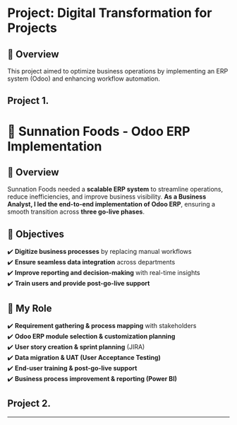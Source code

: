 # Project: Digital Transformation for Projects

## 📌 Overview  
This project aimed to optimize business operations by implementing an ERP system (Odoo) and enhancing workflow automation.  

## Project 1.
# 📌 Sunnation Foods - Odoo ERP Implementation  

## 🚀 Overview  
Sunnation Foods needed a **scalable ERP system** to streamline operations, reduce inefficiencies, and improve business visibility. **As a Business Analyst, I led the end-to-end implementation of Odoo ERP**, ensuring a smooth transition across **three go-live phases**.  

## 🎯 Objectives  
✔️ **Digitize business processes** by replacing manual workflows  
✔️ **Ensure seamless data integration** across departments  
✔️ **Improve reporting and decision-making** with real-time insights  
✔️ **Train users and provide post-go-live support**  

## 🔹 My Role  
✔️ **Requirement gathering & process mapping** with stakeholders  
✔️ **Odoo ERP module selection & customization planning**  
✔️ **User story creation & sprint planning** (JIRA)  
✔️ **Data migration & UAT (User Acceptance Testing)**  
✔️ **End-user training & post-go-live support**  
✔️ **Business process improvement & reporting (Power BI)**  

## Project 2.

---


